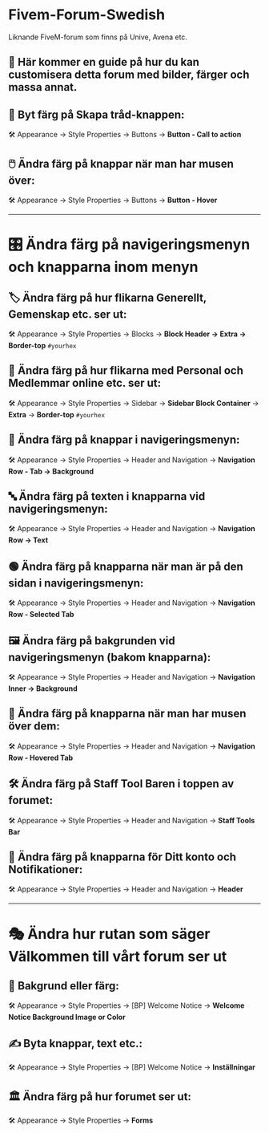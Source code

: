 
# Fivem-Forum-Swedish
Liknande FiveM-forum som finns på Unive, Avena etc.  

## 📖 Här kommer en guide på hur du kan customisera detta forum med bilder, färger och massa annat.  

## 🎨 Byt färg på **Skapa tråd**-knappen:  
🛠️ Appearance → Style Properties → Buttons → **Button - Call to action**  

## 🖱️ Ändra färg på knappar när man har musen över:  
🛠️ Appearance → Style Properties → Buttons → **Button - Hover**  

---

# 🎛️ Ändra färg på navigeringsmenyn och knapparna inom menyn  

## 🏷️ Ändra färg på hur flikarna **Generellt, Gemenskap** etc. ser ut:  
🛠️ Appearance → Style Properties → Blocks → **Block Header → Extra → Border-top** `#yourhex`  

## 👥 Ändra färg på hur flikarna med **Personal och Medlemmar online** etc. ser ut:  
🛠️ Appearance → Style Properties → Sidebar → **Sidebar Block Container** → **Extra** → **Border-top** `#yourhex`  

## 🔘 Ändra färg på knappar i navigeringsmenyn:  
🛠️ Appearance → Style Properties → Header and Navigation → **Navigation Row - Tab → Background**  

## 🔤 Ändra färg på texten i knapparna vid navigeringsmenyn:  
🛠️ Appearance → Style Properties → Header and Navigation → **Navigation Row → Text**  

## 🟢 Ändra färg på knapparna när man är på den sidan i navigeringsmenyn:  
🛠️ Appearance → Style Properties → Header and Navigation → **Navigation Row - Selected Tab**  

## 🖼️ Ändra färg på bakgrunden vid navigeringsmenyn (bakom knapparna):  
🛠️ Appearance → Style Properties → Header and Navigation → **Navigation Inner → Background**  

## 🎨 Ändra färg på knapparna när man har musen över dem:  
🛠️ Appearance → Style Properties → Header and Navigation → **Navigation Row - Hovered Tab**  

## 🛠️ Ändra färg på **Staff Tool Baren** i toppen av forumet:  
🛠️ Appearance → Style Properties → Header and Navigation → **Staff Tools Bar**  

## 🔔 Ändra färg på knapparna för **Ditt konto och Notifikationer**:  
🛠️ Appearance → Style Properties → Header and Navigation → **Header**  

---

# 🎭 Ändra hur rutan som säger **Välkommen till vårt forum** ser ut  

## 🎨 Bakgrund eller färg:  
🛠️ Appearance → Style Properties → [BP] Welcome Notice → **Welcome Notice Background Image or Color**  

## ✍️ Byta knappar, text etc.:  
🛠️ Appearance → Style Properties → [BP] Welcome Notice → **Inställningar**  

## 🏛️ Ändra färg på hur forumet ser ut:  
🛠️ Appearance → Style Properties → **Forms**  
